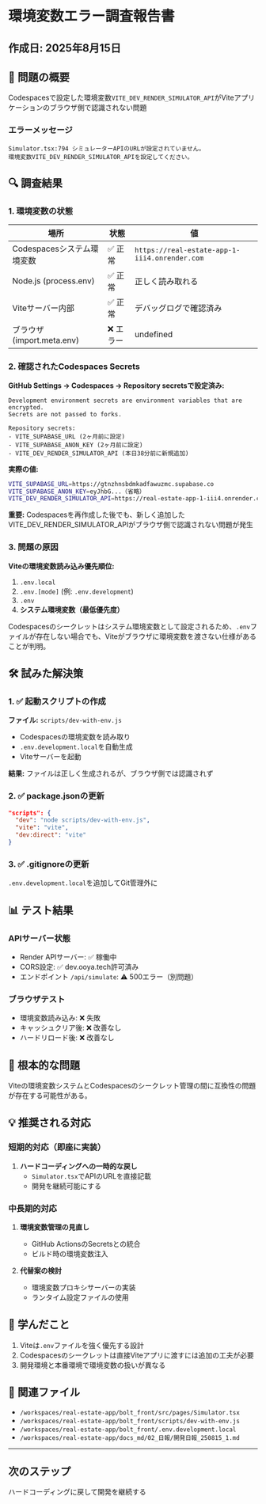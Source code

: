 # 環境変数エラー調査報告書
## 作成日: 2025年8月15日

## 🔴 問題の概要
Codespacesで設定した環境変数`VITE_DEV_RENDER_SIMULATOR_API`がViteアプリケーションのブラウザ側で認識されない問題

### エラーメッセージ
```
Simulator.tsx:794 シミュレーターAPIのURLが設定されていません。
環境変数VITE_DEV_RENDER_SIMULATOR_APIを設定してください。
```

## 🔍 調査結果

### 1. 環境変数の状態
| 場所 | 状態 | 値 |
|------|------|-----|
| Codespacesシステム環境変数 | ✅ 正常 | `https://real-estate-app-1-iii4.onrender.com` |
| Node.js (process.env) | ✅ 正常 | 正しく読み取れる |
| Viteサーバー内部 | ✅ 正常 | デバッグログで確認済み |
| ブラウザ (import.meta.env) | ❌ エラー | undefined |

### 2. 確認されたCodespaces Secrets

**GitHub Settings → Codespaces → Repository secretsで設定済み:**
```
Development environment secrets are environment variables that are encrypted. 
Secrets are not passed to forks.

Repository secrets:
- VITE_SUPABASE_URL (2ヶ月前に設定)
- VITE_SUPABASE_ANON_KEY (2ヶ月前に設定)  
- VITE_DEV_RENDER_SIMULATOR_API (本日38分前に新規追加)
```

**実際の値:**
```bash
VITE_SUPABASE_URL=https://gtnzhnsbdmkadfawuzmc.supabase.co
VITE_SUPABASE_ANON_KEY=eyJhbG...（省略）
VITE_DEV_RENDER_SIMULATOR_API=https://real-estate-app-1-iii4.onrender.com
```

**重要:** Codespacesを再作成した後でも、新しく追加したVITE_DEV_RENDER_SIMULATOR_APIがブラウザ側で認識されない問題が発生

### 3. 問題の原因
**Viteの環境変数読み込み優先順位:**
1. `.env.local`
2. `.env.[mode]` (例: `.env.development`)
3. `.env`
4. **システム環境変数（最低優先度）**

Codespacesのシークレットはシステム環境変数として設定されるため、`.env`ファイルが存在しない場合でも、Viteがブラウザに環境変数を渡さない仕様があることが判明。

## 🛠️ 試みた解決策

### 1. ✅ 起動スクリプトの作成
**ファイル:** `scripts/dev-with-env.js`
- Codespacesの環境変数を読み取り
- `.env.development.local`を自動生成
- Viteサーバーを起動

**結果:** ファイルは正しく生成されるが、ブラウザ側では認識されず

### 2. ✅ package.jsonの更新
```json
"scripts": {
  "dev": "node scripts/dev-with-env.js",
  "vite": "vite",
  "dev:direct": "vite"
}
```

### 3. ✅ .gitignoreの更新
`.env.development.local`を追加してGit管理外に

## 📊 テスト結果

### APIサーバー状態
- Render APIサーバー: ✅ 稼働中
- CORS設定: ✅ dev.ooya.tech許可済み
- エンドポイント `/api/simulate`: ⚠️ 500エラー（別問題）

### ブラウザテスト
- 環境変数読み込み: ❌ 失敗
- キャッシュクリア後: ❌ 改善なし
- ハードリロード後: ❌ 改善なし

## 🚨 根本的な問題
Viteの環境変数システムとCodespacesのシークレット管理の間に互換性の問題が存在する可能性がある。

## 💡 推奨される対応

### 短期的対応（即座に実装）
1. **ハードコーディングへの一時的な戻し**
   - `Simulator.tsx`でAPIのURLを直接記載
   - 開発を継続可能にする

### 中長期的対応
1. **環境変数管理の見直し**
   - GitHub ActionsのSecretsとの統合
   - ビルド時の環境変数注入
   
2. **代替案の検討**
   - 環境変数プロキシサーバーの実装
   - ランタイム設定ファイルの使用

## 📝 学んだこと
1. Viteは`.env`ファイルを強く優先する設計
2. Codespacesのシークレットは直接Viteアプリに渡すには追加の工夫が必要
3. 開発環境と本番環境で環境変数の扱いが異なる

## 🔗 関連ファイル
- `/workspaces/real-estate-app/bolt_front/src/pages/Simulator.tsx`
- `/workspaces/real-estate-app/bolt_front/scripts/dev-with-env.js`
- `/workspaces/real-estate-app/bolt_front/.env.development.local`
- `/workspaces/real-estate-app/docs_md/02_日報/開発日報_250815_1.md`

---
## 次のステップ
ハードコーディングに戻して開発を継続する